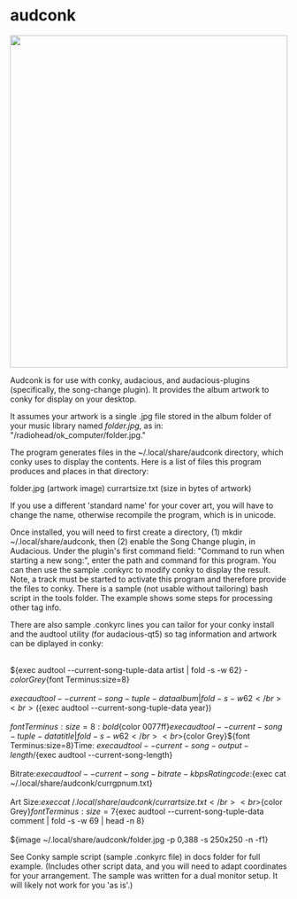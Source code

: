 # audconk
<img src="http://i.imgur.com/uwStIye.png..." data-canonical-src="http://i.imgur.com/uwStIye.png" width="502" height="600" />
<p>
Audconk is for use with conky, audacious, and audacious-plugins (specifically, the song-change plugin). It provides the album artwork to conky for display on your desktop.

It assumes your artwork is a single .jpg file stored in the album folder of your music library named <i>folder.jpg</i>, as in: "/radiohead/ok_computer/folder.jpg."

The program generates files in the ~/.local/share/audconk directory, which conky uses to display the contents.  Here is a list of files this program produces and places in that directory:

folder.jpg (artwork image)
currartsize.txt (size in bytes of artwork)

If you use a different 'standard name' for your cover art, you will have to change the name, otherwise recompile the program, which is in unicode.

Once installed, you will need to first create a directory, (1) mkdir ~/.local/share/audconk, then (2) enable the Song Change plugin, in Audacious. Under the plugin's first command field: "Command to run when starting a new song:", enter the path and command for this program. You can then use the sample .conkyrc to modify conky to display the result. Note, a track 
must be started to activate this program and therefore provide the files to conky. There is a sample (not usable without tailoring) bash script in the tools folder. The example shows some steps for processing other tag info.

There are also sample .conkyrc lines you can tailor for your conky install and the audtool utility (for audacious-qt5) so tag information and artwork can be diplayed in conky:

<br>${exec audtool --current-song-tuple-data artist | fold -s -w 62} - ${color Grey}${font Terminus:size=8}</br>
<br>${exec audtool --current-song-tuple-data album | fold -s -w 62}</br>
<br>(${exec audtool --current-song-tuple-data year})</br>
<br>${font Terminus:size=8:bold}${color 0077ff}${exec audtool --current-song-tuple-data title | fold -s -w 62}</br>
<br>${color Grey}${font Terminus:size=8}Time: ${exec audtool --current-song-output-length}/${exec audtool --current-song-length}</br>
<br>Bitrate:${exec audtool --current-song-bitrate-kbps} Rating code:${exec cat ~/.local/share/audconk/currgpnum.txt}</br>
<br>Art Size:${exec cat ~/.local/share/audconk/currartsize.txt}</br>
<br>${color Grey}${font Terminus:size=7}${exec audtool --current-song-tuple-data comment | fold -s -w 69 | head -n 8}</br>
<br>${image ~/.local/share/audconk/folder.jpg -p 0,388 -s 250x250 -n -f1}</br>


See Conky sample script (sample .conkyrc file) in docs folder for full example. (Includes other script data, and you will need to adapt coordinates for your arrangement. The sample was written for a dual monitor setup. It will likely not work for you 'as is'.)

